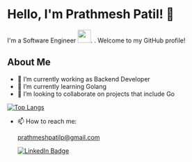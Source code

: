 # Hello, I'm Prathmesh Patil! 👋

I'm a Software Engineer <img src="https://media.giphy.com/media/WUlplcMpOCEmTGBtBW/giphy.gif" width="30">.
. Welcome to my GitHub profile!

## About Me

- 🔭 I’m currently working as Backend Developer
- 🌱 I’m currently learning Golang
- 👯 I’m looking to collaborate on projects that include Go

[![Top Langs](https://github-readme-stats.vercel.app/api/top-langs/?username=Prthmesh6)](https://github.com/Prthmesh6/github-readme-stats)


- 📫 How to reach me:
  
  prathmeshpatilp@gmail.com
    
  <div id="badges" align="centre">
      <a href="https://www.linkedin.com/in/prathmeshpatil64/">
        <img src="https://img.shields.io/badge/LinkedIn-blue?style=for-the-badge&logo=linkedin&logoColor=white" alt="LinkedIn Badge"/>
      </a>
    </div>

<!--
**Prthmesh6/Prthmesh6** is a ✨ _special_ ✨ repository because its `README.md` (this file) appears on your GitHub profile.

Here are some ideas to get you started:

- 🔭 I’m currently working on ...
- 🌱 I’m currently learning ...
- 👯 I’m looking to collaborate on ...
- 🤔 I’m looking for help with ...
- 💬 Ask me about ...
- 📫 How to reach me: ...
- 😄 Pronouns: ...
- ⚡ Fun fact: ...
-->
